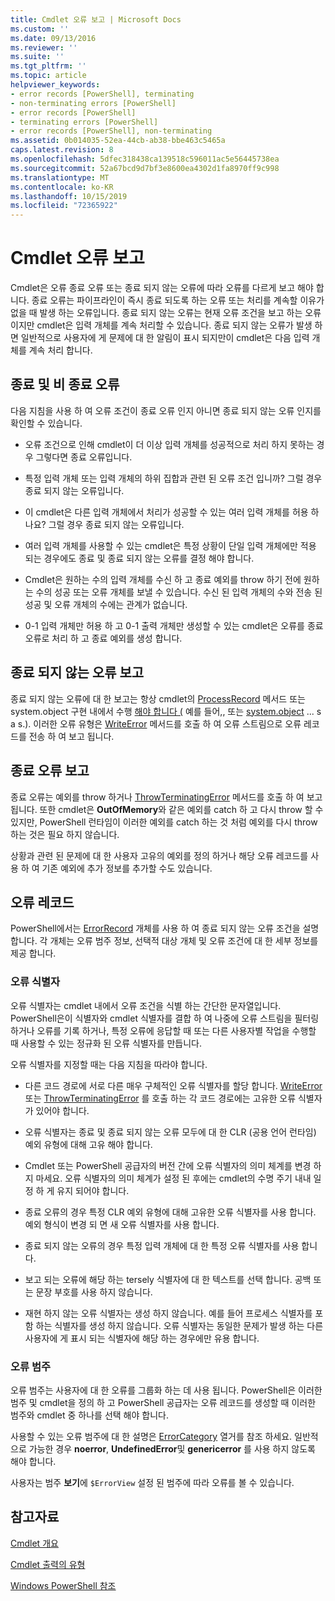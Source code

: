 ```yaml
---
title: Cmdlet 오류 보고 | Microsoft Docs
ms.custom: ''
ms.date: 09/13/2016
ms.reviewer: ''
ms.suite: ''
ms.tgt_pltfrm: ''
ms.topic: article
helpviewer_keywords:
- error records [PowerShell], terminating
- non-terminating errors [PowerShell]
- error records [PowerShell]
- terminating errors [PowerShell]
- error records [PowerShell], non-terminating
ms.assetid: 0b014035-52ea-44cb-ab38-bbe463c5465a
caps.latest.revision: 8
ms.openlocfilehash: 5dfec318438ca139518c596011ac5e56445738ea
ms.sourcegitcommit: 52a67bcd9d7bf3e8600ea4302d1fa8970ff9c998
ms.translationtype: MT
ms.contentlocale: ko-KR
ms.lasthandoff: 10/15/2019
ms.locfileid: "72365922"
---
```

# <a name="cmdlet-error-reporting"></a>Cmdlet 오류 보고

Cmdlet은 오류 종료 오류 또는 종료 되지 않는 오류에 따라 오류를 다르게 보고 해야 합니다. 종료 오류는 파이프라인이 즉시 종료 되도록 하는 오류 또는 처리를 계속할 이유가 없을 때 발생 하는 오류입니다. 종료 되지 않는 오류는 현재 오류 조건을 보고 하는 오류 이지만 cmdlet은 입력 개체를 계속 처리할 수 있습니다. 종료 되지 않는 오류가 발생 하면 일반적으로 사용자에 게 문제에 대 한 알림이 표시 되지만이 cmdlet은 다음 입력 개체를 계속 처리 합니다.

## <a name="terminating-and-nonterminating-errors"></a>종료 및 비 종료 오류

다음 지침을 사용 하 여 오류 조건이 종료 오류 인지 아니면 종료 되지 않는 오류 인지를 확인할 수 있습니다.

- 오류 조건으로 인해 cmdlet이 더 이상 입력 개체를 성공적으로 처리 하지 못하는 경우 그렇다면 종료 오류입니다.

- 특정 입력 개체 또는 입력 개체의 하위 집합과 관련 된 오류 조건 입니까? 그럴 경우 종료 되지 않는 오류입니다.

- 이 cmdlet은 다른 입력 개체에서 처리가 성공할 수 있는 여러 입력 개체를 허용 하나요? 그럴 경우 종료 되지 않는 오류입니다.

- 여러 입력 개체를 사용할 수 있는 cmdlet은 특정 상황이 단일 입력 개체에만 적용 되는 경우에도 종료 및 종료 되지 않는 오류를 결정 해야 합니다.

- Cmdlet은 원하는 수의 입력 개체를 수신 하 고 종료 예외를 throw 하기 전에 원하는 수의 성공 또는 오류 개체를 보낼 수 있습니다. 수신 된 입력 개체의 수와 전송 된 성공 및 오류 개체의 수에는 관계가 없습니다.

- 0-1 입력 개체만 허용 하 고 0-1 출력 개체만 생성할 수 있는 cmdlet은 오류를 종료 오류로 처리 하 고 종료 예외를 생성 합니다.

## <a name="reporting-nonterminating-errors"></a>종료 되지 않는 오류 보고

종료 되지 않는 오류에 대 한 보고는 항상 cmdlet의 [ProcessRecord](/dotnet/api/System.Management.Automation.Cmdlet.ProcessRecord) 메서드 또는 system.object 구현 내에서 수행 [해야 합니다 (](/dotnet/api/System.Management.Automation.Cmdlet.BeginProcessing) 예를 들어,, 또는 [system.object](/dotnet/api/System.Management.Automation.Cmdlet.EndProcessing) ... s a s.). 이러한 오류 유형은 [WriteError](/dotnet/api/System.Management.Automation.Cmdlet.WriteError) 메서드를 호출 하 여 오류 스트림으로 오류 레코드를 전송 하 여 보고 됩니다.

## <a name="reporting-terminating-errors"></a>종료 오류 보고

종료 오류는 예외를 throw 하거나 [ThrowTerminatingError](/dotnet/api/System.Management.Automation.Cmdlet.ThrowTerminatingError) 메서드를 호출 하 여 보고 됩니다. 또한 cmdlet은 **OutOfMemory**와 같은 예외를 catch 하 고 다시 throw 할 수 있지만, PowerShell 런타임이 이러한 예외를 catch 하는 것 처럼 예외를 다시 throw 하는 것은 필요 하지 않습니다.

상황과 관련 된 문제에 대 한 사용자 고유의 예외를 정의 하거나 해당 오류 레코드를 사용 하 여 기존 예외에 추가 정보를 추가할 수도 있습니다.

## <a name="error-records"></a>오류 레코드

PowerShell에서는 [ErrorRecord](/dotnet/api/System.Management.Automation.ErrorRecord) 개체를 사용 하 여 종료 되지 않는 오류 조건을 설명 합니다. 각 개체는 오류 범주 정보, 선택적 대상 개체 및 오류 조건에 대 한 세부 정보를 제공 합니다.

### <a name="error-identifiers"></a>오류 식별자

오류 식별자는 cmdlet 내에서 오류 조건을 식별 하는 간단한 문자열입니다.
PowerShell은이 식별자와 cmdlet 식별자를 결합 하 여 나중에 오류 스트림을 필터링 하거나 오류를 기록 하거나, 특정 오류에 응답할 때 또는 다른 사용자별 작업을 수행할 때 사용할 수 있는 정규화 된 오류 식별자를 만듭니다.

오류 식별자를 지정할 때는 다음 지침을 따라야 합니다.

- 다른 코드 경로에 서로 다른 매우 구체적인 오류 식별자를 할당 합니다. [WriteError](/dotnet/api/System.Management.Automation.Cmdlet.WriteError) 또는 [ThrowTerminatingError](/dotnet/api/System.Management.Automation.Cmdlet.ThrowTerminatingError) 를 호출 하는 각 코드 경로에는 고유한 오류 식별자가 있어야 합니다.

- 오류 식별자는 종료 및 종료 되지 않는 오류 모두에 대 한 CLR (공용 언어 런타임) 예외 유형에 대해 고유 해야 합니다.

- Cmdlet 또는 PowerShell 공급자의 버전 간에 오류 식별자의 의미 체계를 변경 하지 마세요. 오류 식별자의 의미 체계가 설정 된 후에는 cmdlet의 수명 주기 내내 일정 하 게 유지 되어야 합니다.

- 종료 오류의 경우 특정 CLR 예외 유형에 대해 고유한 오류 식별자를 사용 합니다. 예외 형식이 변경 되 면 새 오류 식별자를 사용 합니다.

- 종료 되지 않는 오류의 경우 특정 입력 개체에 대 한 특정 오류 식별자를 사용 합니다.

- 보고 되는 오류에 해당 하는 tersely 식별자에 대 한 텍스트를 선택 합니다. 공백 또는 문장 부호를 사용 하지 않습니다.

- 재현 하지 않는 오류 식별자는 생성 하지 않습니다. 예를 들어 프로세스 식별자를 포함 하는 식별자를 생성 하지 않습니다. 오류 식별자는 동일한 문제가 발생 하는 다른 사용자에 게 표시 되는 식별자에 해당 하는 경우에만 유용 합니다.

### <a name="error-categories"></a>오류 범주

오류 범주는 사용자에 대 한 오류를 그룹화 하는 데 사용 됩니다. PowerShell은 이러한 범주 및 cmdlet을 정의 하 고 PowerShell 공급자는 오류 레코드를 생성할 때 이러한 범주와 cmdlet 중 하나를 선택 해야 합니다.

사용할 수 있는 오류 범주에 대 한 설명은 [ErrorCategory](/dotnet/api/System.Management.Automation.ErrorCategory) 열거를 참조 하세요. 일반적으로 가능한 경우 **noerror**, **UndefinedError**및 **genericerror** 를 사용 하지 않도록 해야 합니다.

사용자는 범주 **보기**에 `$ErrorView` 설정 된 범주에 따라 오류를 볼 수 있습니다.

## <a name="see-also"></a>참고자료

[Cmdlet 개요](./cmdlet-overview.md)

[Cmdlet 출력의 유형](./types-of-cmdlet-output.md)

[Windows PowerShell 참조](../windows-powershell-reference.md)
